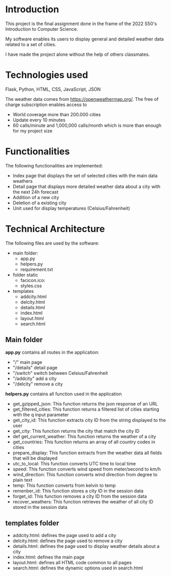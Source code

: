 # Introduction

This project is the final assignment done in the frame of the 2022 S50's Introduction to Computer Science.

My software enables its users to display general and detailed weather data related to a set of cities.

I have made the project alone without the help of others classmates.

# Technologies used
Flask, Python, HTML, CSS, JavaScript, JSON

The weather data comes from https://openweathermap.org/. The free of charge subscription enables access to
- World coverage more than 200.000 cities
- Update every 10 minutes
- 60 calls/minute and 1,000,000 calls/month which is more than enough for my project size

# Functionalities
The following functionalities are implemented:
- Index page that displays the set of selected cities with the main data weathers
- Detail page that displays more detailed weather data about a city with the next 24h forecast
- Addition of a new city
- Deletion of a existing city
- Unit used for display temperatures (Celsius/Fahrenheit)

# Technical Architecture

The following files are used by the software:
- main folder:
  - app.py
  - helpers.py
  - requirement.txt  
- folder static
  - facicon.ico:
  - styles.css
- templates
  - addcity.html
  - delcity.html
  - details.html
  - index.html
  - layout.html
  - search.html

## Main folder

**app.py** contains all routes in the application:
- "/" main page
- "/details"  detail page
- "/switch"   switch between Celsius/Fahrenheit
- "/addcity"  add a city
- "/delcity"  remove a city

**helpers.py** contains all function used in the application

- get_gzipped_json:  This function returns the json response of an URL
- get_filtered_cities: This function returns a filtered list of cities starting with the q input parameter
- get_city_id: This function extracts city ID from the string displayed to the user
- get_city: This function returns the city that match the city ID
- def get_current_weather: This function returns the weather of a city
- get_countries: This function returns an array of all country codes in cities
- prepare_display: This function extracts from the weather data all fields that will be displayed
- utc_to_local: This function converts UTC time to local time
- speed: This function converts wind speed from meter/second to km/h
- wind_direction: This function converts wind direction from degree to plain text
- temp: This function converts from kelvin to temp
- remenber_id: This function stores a city ID in the session data
- forget_id: This function removes a city ID from the session data
- recover_weathers: This function retrieves the weather of all city ID stored in the session data

## templates folder
- addcity.html:   defines the page used to add a city
- delcity.html:   defines the page used to remove a city
- details.html:   defines the page used to display weather details about a city
- index.html:     defines the main page
- layout.html:    defines all HTML code common to all pages
- search.html:    defines the dynamic options used in search.html
